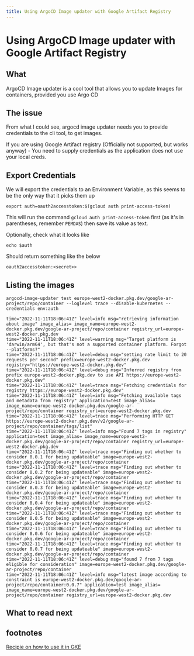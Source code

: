 ```yaml
---
title: Using ArgoCD Image updater with Google Artifact Registry
---
```


# Using ArgoCD Image updater with Google Artifact Registry

## What

ArgoCD Image updater is a cool tool that allows you to update Images for containers, provided you use Argo CD

## The issue

From what I could see, argocd image updater needs you to provide credentials to the cli tool, to get images.

If you are using Google Artifact registry (Officially not supported, but works anyway) - You need to supply credentials as the application
does not use your local creds.

## Export Credentials

We will export the credentials to an Environment Variable, as this seems to be the only way that it picks them up

```shell
export auth=oauth2accesstoken:$(gcloud auth print-access-token)
```

This will run the command `gcloud auth print-access-token` first (as it's in parentheses, remember `PEMDAS`) then save its value as text.

Optionally, check what it looks like

```
echo $auth
```

Should return something like the below

```text
oauth2accesstoken:<secret>>
```

## Listing the images

```shell
argocd-image-updater test europe-west2-docker.pkg.dev/google-ar-project/repo/container --loglevel trace --disable-kubernetes --credentials env:auth
```

```text
time="2022-11-11T18:06:41Z" level=info msg="retrieving information about image" image_alias= image_name=europe-west2-docker.pkg.dev/google-ar-project/repo/container registry_url=europe-west2-docker.pkg.dev
time="2022-11-11T18:06:41Z" level=warning msg="Target platform is 'darwin/arm64', but that's not a supported container platform. Forgot --platforms?"
time="2022-11-11T18:06:41Z" level=debug msg="setting rate limit to 20 requests per second" prefix=europe-west2-docker.pkg.dev registry="https://europe-west2-docker.pkg.dev"
time="2022-11-11T18:06:41Z" level=debug msg="Inferred registry from prefix europe-west2-docker.pkg.dev to use API https://europe-west2-docker.pkg.dev"
time="2022-11-11T18:06:41Z" level=trace msg="Fetching credentials for registry https://europe-west2-docker.pkg.dev"
time="2022-11-11T18:06:41Z" level=info msg="Fetching available tags and metadata from registry" application=test image_alias= image_name=europe-west2-docker.pkg.dev/google-ar-project/repo/container registry_url=europe-west2-docker.pkg.dev
time="2022-11-11T18:06:41Z" level=trace msg="Performing HTTP GET https://europe-west2-docker.pkg.dev/v2/google-ar-project/repo/container/tags/list"
time="2022-11-11T18:06:41Z" level=info msg="Found 7 tags in registry" application=test image_alias= image_name=europe-west2-docker.pkg.dev/google-ar-project/repo/container registry_url=europe-west2-docker.pkg.dev
time="2022-11-11T18:06:41Z" level=trace msg="Finding out whether to consider 0.0.1 for being updateable" image=europe-west2-docker.pkg.dev/google-ar-project/repo/container
time="2022-11-11T18:06:41Z" level=trace msg="Finding out whether to consider 0.0.2 for being updateable" image=europe-west2-docker.pkg.dev/google-ar-project/repo/container
time="2022-11-11T18:06:41Z" level=trace msg="Finding out whether to consider 0.0.3 for being updateable" image=europe-west2-docker.pkg.dev/google-ar-project/repo/container
time="2022-11-11T18:06:41Z" level=trace msg="Finding out whether to consider 0.0.4 for being updateable" image=europe-west2-docker.pkg.dev/google-ar-project/repo/container
time="2022-11-11T18:06:41Z" level=trace msg="Finding out whether to consider 0.0.5 for being updateable" image=europe-west2-docker.pkg.dev/google-ar-project/repo/container
time="2022-11-11T18:06:41Z" level=trace msg="Finding out whether to consider 0.0.6 for being updateable" image=europe-west2-docker.pkg.dev/google-ar-project/repo/container
time="2022-11-11T18:06:41Z" level=trace msg="Finding out whether to consider 0.0.7 for being updateable" image=europe-west2-docker.pkg.dev/google-ar-project/repo/container
time="2022-11-11T18:06:41Z" level=debug msg="found 7 from 7 tags eligible for consideration" image=europe-west2-docker.pkg.dev/google-ar-project/repo/container
time="2022-11-11T18:06:41Z" level=info msg="latest image according to constraint is europe-west2-docker.pkg.dev/google-ar-project/repo/container:0.0.7" application=test image_alias= image_name=europe-west2-docker.pkg.dev/google-ar-project/repo/container registry_url=europe-west2-docker.pkg.dev

```

## What to read next

[]()

## footnotes

[Recipie on how to use it in GKE](https://github.com/argoproj-labs/argocd-image-updater/issues/319#issuecomment-1130547057)
